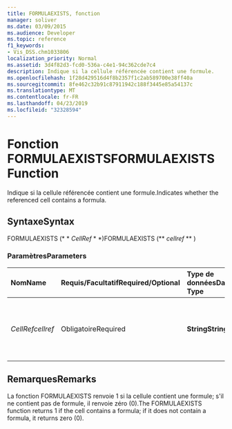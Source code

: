```yaml
---
title: FORMULAEXISTS, fonction
manager: soliver
ms.date: 03/09/2015
ms.audience: Developer
ms.topic: reference
f1_keywords:
- Vis_DSS.chm1033806
localization_priority: Normal
ms.assetid: 3d4f82d3-fcd0-536a-c4e1-94c362cde7c4
description: Indique si la cellule référencée contient une formule.
ms.openlocfilehash: 1f28d429516d4f8b2357f1c2ab589700e38ff40a
ms.sourcegitcommit: 8fe462c32b91c87911942c188f3445e85a54137c
ms.translationtype: MT
ms.contentlocale: fr-FR
ms.lasthandoff: 04/23/2019
ms.locfileid: "32328594"
---
```

# <a name="formulaexists-function"></a><span data-ttu-id="764cc-103">Fonction FORMULAEXISTS</span><span class="sxs-lookup"><span data-stu-id="764cc-103">FORMULAEXISTS Function</span></span>

<span data-ttu-id="764cc-104">Indique si la cellule référencée contient une formule.</span><span class="sxs-lookup"><span data-stu-id="764cc-104">Indicates whether the referenced cell contains a formula.</span></span> 
  
## <a name="syntax"></a><span data-ttu-id="764cc-105">Syntaxe</span><span class="sxs-lookup"><span data-stu-id="764cc-105">Syntax</span></span>

<span data-ttu-id="764cc-106">FORMULAEXISTS (\* \* *CellRef* \* \*)</span><span class="sxs-lookup"><span data-stu-id="764cc-106">FORMULAEXISTS (\*\* *cellref* \*\* )</span></span> 
  
### <a name="parameters"></a><span data-ttu-id="764cc-107">Paramètres</span><span class="sxs-lookup"><span data-stu-id="764cc-107">Parameters</span></span>

|<span data-ttu-id="764cc-108">**Nom**</span><span class="sxs-lookup"><span data-stu-id="764cc-108">**Name**</span></span>|<span data-ttu-id="764cc-109">**Requis/Facultatif**</span><span class="sxs-lookup"><span data-stu-id="764cc-109">**Required/Optional**</span></span>|<span data-ttu-id="764cc-110">**Type de données**</span><span class="sxs-lookup"><span data-stu-id="764cc-110">**Data Type**</span></span>|<span data-ttu-id="764cc-111">**Description**</span><span class="sxs-lookup"><span data-stu-id="764cc-111">**Description**</span></span>|
|:-----|:-----|:-----|:-----|
| <span data-ttu-id="764cc-112">_CellRef_</span><span class="sxs-lookup"><span data-stu-id="764cc-112">_cellref_</span></span> <br/> |<span data-ttu-id="764cc-113">Obligatoire</span><span class="sxs-lookup"><span data-stu-id="764cc-113">Required</span></span>  <br/> |<span data-ttu-id="764cc-114">**String**</span><span class="sxs-lookup"><span data-stu-id="764cc-114">**String**</span></span> <br/> |<span data-ttu-id="764cc-115">Cellule dans laquelle vous voulez vérifier la présence d’une formule.</span><span class="sxs-lookup"><span data-stu-id="764cc-115">The cell that you want to check for the presence of a formula.</span></span>  <br/> |
   
## <a name="remarks"></a><span data-ttu-id="764cc-116">Remarques</span><span class="sxs-lookup"><span data-stu-id="764cc-116">Remarks</span></span>

<span data-ttu-id="764cc-117">La fonction FORMULAEXISTS renvoie 1 si la cellule contient une formule; s'il ne contient pas de formule, il renvoie zéro (0).</span><span class="sxs-lookup"><span data-stu-id="764cc-117">The FORMULAEXISTS function returns 1 if the cell contains a formula; if it does not contain a formula, it returns zero (0).</span></span> 
  


